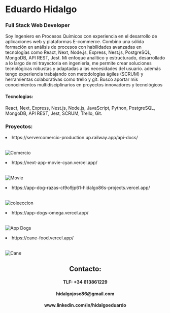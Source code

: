 <h1>Eduardo Hidalgo</h1>

<h3>Full Stack Web Developer</h3>

Soy Ingeniero en Procesos Químicos  con experiencia en el desarrollo de aplicaciones web y plataformas E-commerce. Combino una sólida formación en análisis de procesos con habilidades avanzadas en tecnologías como React, Next, Node.js, Express, Nest.js, PostgreSQL, MongoDB,  API REST, Jest. Mi enfoque analítico y estructurado, desarrollado a lo largo de mi trayectoria en ingeniería, me permite crear soluciones tecnológicas robustas y adaptadas a las necesidades del usuario. además tengo experiencia trabajando con metodologías ágiles (SCRUM) y herramientas colaborativas como trello y git. Busco aportar mis conocimientos multidisciplinarios en proyectos innovadores y tecnológicos

<h4>Tecnologias:</h4>
React, Next, Express, Nest.js, Node.js, JavaScript, Python, PostgreSQL, MongoDB,  API REST, Jest, SCRUM, Trello, Git.

<h3>Proyectos:</h3>

<li>https://servercomercio-production.up.railway.app/api-docs/</li></br>


![Comercio](https://ffbe6d2343be4d8d30763a2f3217c48fe0ccd578a39607ca4368fde-apidata.googleusercontent.com/download/storage/v1/b/hidalgo-83f55.appspot.com/o/App_comercio.jpg?jk=AVyuY3hknOEC7bdkb9O1gUNz_Bg0emN4556FSTEyg98DkNvzHOnlZJErJUY3q81l5nFhI9XR_28rsEeWJv2A9y0zV1UBwP3cPoLFJ6T3LFp6Wdj2Pkwu3HhsSr0iTB6KSVHRYRB_xiQtDa7UDzMTklXo6BVN9OoO6eFvpHN0GnxMNUgN-Xnua28eRWPBj1Nrl05eSFcUrAJYy_HZWFluAqR_kzNvaKX2OU792LM0f2-NRthRXzD0iRxfr-uPOa3W7mowsKRRAf0-57Hkd-KM4eF62-JbNeSf8pHMk9ieHDqOgiAb0ADZru3UboPnSoGQEZIr4dRRFQuijkdN178cwrtET9bTMYH1U034LtySopvA3NVBhmWactGI28OUqaxd2-RNOsTTJtUGOQOfpp4weHO9FcI4UnAxjb2AJma-C2rdMbNqvxgc8E7YpAfwuKHqPlkra12baZpK9RuVc19gRt2VWqVxRvtH2dH3JYWvCR4V0nNTEKAdmS2GvUDXfLfGTyjNmAJD5zvPP9NVBYswpPCBnz7rNu1rYE_XDOHugFPcKcpZOdFzZcUdNtHTlMrVpCfawysDIYvet6iud417yH1fk949S9C9zmQWJf6PmL9Lq2KMsYpA_GxDWRUegCdfvjzZFlovFWmFpzl2rlYmQTmCBLJOLjcKayJsVfwU8mBwZPy20lvZE-f8g3__5aVTdv60Dud52qCpZ-2Z96gPSZuDKw8NiV0o2tcgqudi9P6dEHwgPpiX7NSe5PzzL0Bi1F119G173YPVkxudcGZPqes5Z70SJiGmsPKaY2_NSCTPot5jhmFm2kuKi3gWTG-zev1XbrgILzY3QuXRX7tcC_qK5lxOKUDwl5fCDUYtft1ZrXCCJ7ykpCpLnh3Fn-i3mo3aIp0Od4OyAQ7oBtDcYLsjm49Cr2PdwHuFLqwpUTrpF1XABiJxBz9atD2GblEXnHgJ-9yXRxXqwg_equ_SwcEjUJtlFgNXkrqiFZF_MYj3Aa0nygf5Cxe-cfGyMOK6KJm1tBbHW3Jnv4xClCxax3ODC19Q8QFP17rQifBeOwCOCvKD-4egMG9XvYIJP8jJElR-nInj4GLizllMAM_HEtBvpLVjXRxWpswSYCW7rZv9bcMMPpy1-aJP4Dc9lAGHqMKI3jMw7w&isca=1)


<li>https://next-app-movie-cyan.vercel.app/</li></br>

![Movie](https://fff0ed4c3fa3346b1927d4b440bc200812d18e6393277336305d5ea-apidata.googleusercontent.com/download/storage/v1/b/hidalgo-83f55.appspot.com/o/App_movie.jpg?jk=AVyuY3iejIiFQhn1G1pN7Bi_bo2o_3uyB15qfiJaa85QCossLoWmcY9TD8LHCgDVet75F9copeDcHzglhn-EGMuHCOVSvYxJeBGQedkFXdH4sppcXgiJA19tj6x4QGIeINWJe4_9AWEdIth5I34EdZfX8-mUmuQbaiPv2UDcLUljJDMhib76PsQ0XWVKQfpeLz7-5rhbG0K4Zsu7IRdcvN3L2yKYeRSdN7B81m-jpVLG30aX04vvF7WE56joK9lHECwtcAhrUFlAT3q5kAjKp73vv85qmQC_fxyL90kIBKUTrTu5oackxlEPkSXrE5DJd8oA0e67QSWwBhB7sloCBVesuVqU_QB5l61tRj0t0rPIbPfh-t5JvXA44YjJX0v05n5bc4vd6uvQuOp8KmAnfCImScyDT6EUfEk9V0PsN30ygav9Hjg_G2ROBbAGscgXo597ZI98mfqGXOOcAOcND8ifQtesDcVJBY6ImSYUw-w8j5uJRWSzBOkD5lui_ji-PdyjIYt2iTq1hM1rCUtIUPbaAZjpjAG2UmxPURNFoY-Q5kHBWMmXW8s46rBqkODjKiA7Mga_YtZVjSxfzfOwj9VAz9xSRGz9LBTg9NZf1rFmHQipOgramfdIE-SfzFgeAZq839vaCiVnYp6SJ_0_h9OxIHAlZTmqsofvcSccoPDEyTmmZrYumOQzAZkptlqnGz_EBZEiDd1aXTeZn5_ozitVfz2ugHT8XwwunRh2uYbslh5HW484QilhQ49QhFvqY39EYgivp67U7eh45Wc4q0igq0S8Lx8Kk14bVIKi4VQBSPIavq3cm9-Y9A9aO_EywVok6wf1TCEg8UZoTVMOfEGYztew198PeKwj7uV-tRI0Flm23vFk_VcfNCAC1me8S0zuavBrFlYAMEUH2vdM-S5Xtarsuyv8QvT67P8Jp7MwCFskXxSvrAST-f7xGyvctLq547_Kz3HBWcD1VXXzNpE_zQjwVeEnGC8XeVwv12dnX3ggCF26AUl1gFnLtq8pW2ZT2i-47ZkdrQfAARkd6E2KYCPANC5JoE-JOtLnRwdcUu8ANty2zAnGH6QdmgeDWk13b22JCTdMeQeksP7lKKJxPHkk7pcKGg-YFLlAV05p2PPqtX-jYexgrWE7CuT8yOgF9A&isca=1)

<li>https://app-dog-razas-ct9o9jp61-hidalgo86s-projects.vercel.app/</li></br>

![coleeccion](https://ffb3cecf1fe03f870ae2331bf2d8f1836cd2f9b927fb05931594de4-apidata.googleusercontent.com/download/storage/v1/b/hidalgo-83f55.appspot.com/o/App_Coleccion.png?jk=AVyuY3izmqDj0UOk8dmj2yDotY1yWV1Lcyz7OYE6hOIn19BaoJLq49viGa_2K9qCypU5lX5IPGAZD_bh1lDNhYUIAho8BMuGX5j1xtB5KXmcjkxwqAkpVhg-QnO0lEioh8Mv-frfSqFSaPhQMDsyHiFWU29F5qJQH3NFZ2P3aE7JWM5Xjig7LbW320-XCAUWCssy_k0HkeKhJHPQdnRCnfEJObYutVTMjjoqKJMT-qtPS0MMhBTEb36RCXeUkyatsd5RBKlLRSoNZygG1ccV5_svJEdJr4dD3S_AMR46Mz44k2ojfG9FRgzktmwhdmGnyguHhg9LWxCHQZvXmj7nk9JiO8ZBRTbJTumHyAJq8W8Q3n0bW4ozvl2i6wEOLdNby3zO0cIwZ41cMyXNs_Fx1v41UDTt2uS7IRv8OP5YoZp4qrR5eV9epFN9wmi8XwaZ-zPPk8wHGrNHRhI11DHV_6GyIiKwq00aXTPKYqSW9p8eqZCxMpwy9UpZc_ZTiRlt48QAcX4BSi7Je6LAMrSMN9l5edQfZBCBF4tzsVvQWHMnuZA7hSdp2laDFcb65iIVN4Q2qBIdcOzrGw9f7fp_ablfaEQZaqKoH_ODBgBn1UOMNco6bj46S15NFBThCN6W8dqxuuPDXJoq3UH5vKaoe_AdpS1QC_xcgGzN-oorczNr-KYgiT-bA76Gi4IRiu6VyyGegtv7EBykhjWFqjFNkhwFeuZM1qgIrKMrSS12RdOsW1ZYgpIJjEiBYhM0NYFQ0umPL1kvBV0KtQFqehDlFUaT0Dhrmt49EZpKqWl2OR2xgRf_lQUpTE1VNhgw-I0IOrNAHIIWYzaWTTKHI_FRpbljU6dYCKGPYO74OiYbPFNmsTJHRY2r6GyIXziga5oZfZKJUOaFJ5ujD84GnWIB-fmTilACTPgF8VEh6K3gV0wmuIscC3B3e6zO4fL-1nbOq2C5uzCqn9wrwE3CfoWTO9_QNZTzt6xLkFjJLG2Dss4NYy7vlEJz40m2QSFSdLFIKm7A2GYyh2CCXABI3EaaU9JI7MruFEQwzkqaKp7LJswLWHlK415soLY1zu25nxUaaM16YNzUwgDYwe-mf_XxY4DptC3wCSj2lH9TGFs_rlQX4C8Nk78emKiWbF9sxKkBJdFVTr9J7A&isca=1)




<li>https://app-dogs-omega.vercel.app/</li></br>

![App Dogs](https://firebasestorage.googleapis.com/v0/b/hidalgo-83f55.appspot.com/o/App%20Dogs.png?alt=media&token=4725ab5f-a599-4cfa-9f45-2fb0dade738d)</br>



<li>https://cane-food.vercel.app/</li></br>

![Cane](https://firebasestorage.googleapis.com/v0/b/hidalgo-83f55.appspot.com/o/cane-food.png?alt=media&token=a1c27c0e-772e-404e-baec-1d2535e11f7b)


<div style="text-align: center;">
<h2>Contacto:</h2>
<h4>TLF: +34 613861229</h4>
<h4>hidalgojose86@gmail.com</h4>
<h4>www.linkedin.com/in/hidalgoeduardo</h4>
</div>
